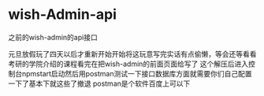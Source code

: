 # wish-Admin-api
之前的wish-admin的api接口

元旦放假玩了四天以后才重新开始开始将这玩意写完实话有点偷懒，等会还等看看考研的学院介绍的课程看完在把wish-admin的前面页面给写了
这个解压后进入控制台npmstart启动然后用postman测试一下接口数据库方面就需要你们自己配置一下了基本下就这些了撤退
postman是个软件百度上可以下
